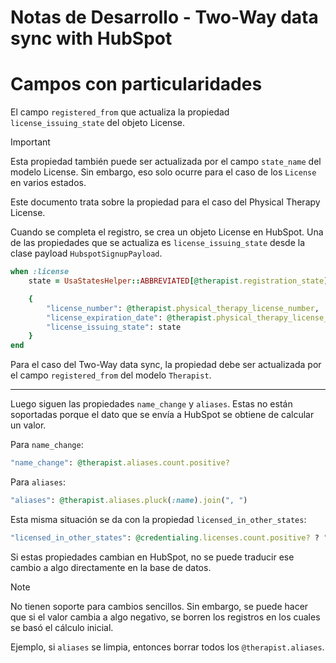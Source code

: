 # Notas de Desarrollo - Two-Way data sync with HubSpot

# Campos con particularidades

El campo `registered_from` que actualiza la propiedad `license_issuing_state` del objeto License.

> [!Important]
> Esta propiedad también puede ser actualizada por el campo `state_name` del modelo License. Sin embargo, eso solo ocurre para el caso de los `License` en varios estados.
>
> Este documento trata sobre la propiedad para el caso del Physical Therapy License.

Cuando se completa el registro, se crea un objeto License en HubSpot. Una de las propiedades que se actualiza es `license_issuing_state` desde la clase payload `HubspotSignupPayload`.

```ruby
when :license
	state = UsaStatesHelper::ABBREVIATED[@therapist.registration_state]

	{
		"license_number": @therapist.physical_therapy_license_number,
		"license_expiration_date": @therapist.physical_therapy_license_expiration_date,
		"license_issuing_state": state
	}
end
```

Para el caso del Two-Way data sync, la propiedad debe ser actualizada por el campo `registered_from` del modelo `Therapist`.

---

Luego siguen las propiedades `name_change` y `aliases`. Estas no están soportadas porque el dato que se envía a HubSpot se obtiene de calcular un valor.

Para `name_change`:
```ruby
"name_change": @therapist.aliases.count.positive?
```

Para `aliases`:
```ruby
"aliases": @therapist.aliases.pluck(:name).join(", ")
```

Esta misma situación se da con la propiedad `licensed_in_other_states`:
```ruby
"licensed_in_other_states": @credentialing.licenses.count.positive? ? "Yes" : "No"
```

Si estas propiedades cambian en HubSpot, no se puede traducir ese cambio a algo directamente en la base de datos.

> [!Note]
> No tienen soporte para cambios sencillos. Sin embargo, se puede hacer que si el valor cambia a algo negativo, se borren los registros en los cuales se basó el cálculo inicial.
> 
> Ejemplo, si `aliases` se limpia, entonces borrar todos los `@therapist.aliases`.